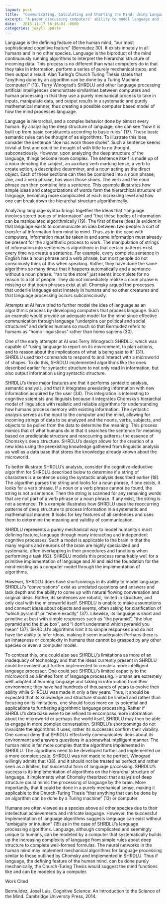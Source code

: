 ```yaml
---
layout: post
title:  "Communicating, Calculating and Charting the Mind: Using Language Processing to Model the Mind as a Computer"
excerpt: "A paper discussing computers' ability to model language and its relation to their ability to model human thought. "
date:   2015-11-17 16:16:01 -0600
categories: jekyll update
---
```



Language is the defining feature of the human mind, “our most sophisticated cognitive feature” (Bermudez 30). It exists innately in all humans and in no other species. Language is the biproduct of the mind continuously running algorithms to interpret the hierarchal structure of incoming data. This process is no different than what computers do in that they take in information, perform a series of purely mechanical steps, and then output a result. Alan Turing’s Church Turing Thesis states that “anything done by an algorithm can be done by a Turing Machine (computer)” (13). Terry Winograd’s SHRDLU and other language processing artificial intelligences demonstrate similarities between computers and human processing in that they use a purely mechanical process to take in inputs, manipulate data, and output results in a systematic and purely mathematical manner, thus creating a possible computer based model of how the mind processes language. 


Language is hierarchal, and a complex behavior done by almost every human. By analyzing the deep structure of language, one can see “how it is built up from basic constituents according to basic rules” (17). These basic semantic rules can be thought of as algorithms. To illustrate this idea, consider the sentence “Joe has worn those shoes”. Such a sentence seems trivial at first and could be thought of with little to no thought, subconsciously. However, upon analyzing the deep structure of the language, things become more complex. The sentence itself is made up of a noun denoting the subject, an auxiliary verb marking tense, a verb to create action, a descriptive determiner, and a noun acting as the direct object. Each of these sections can then be combined into a noun phrase, Joe, and a verb phrase, has worn those shoes. The verb and the noun phrase can then combine into a sentence. This example illustrates how simple ideas and categorizations of words form the hierarchical structure of language, becoming more complicated at each increasing level and how one can break down the hierarchal structure algorithmically. 


Analyzing language syntax brings together the ideas that “language involves stored bodies of information” and “that these bodies of information can be manipulated algorithmically (19). The first of these ideas is evident in that language exists to communicate an idea between two people: a sort of transfer of information from mind to mind. Thus, as in the case with computers, information must be taken in and some information must already be present for the algorithmic process to work. The manipulation of strings of information into sentences is algorithmic in that certain patterns exist every time we create a sentence. For example, every complete sentence in English has a noun phrase and a verb phrase, but most people do not consciously think of this when speaking. Rather, they have done the same algorithms so many times that it happens automatically and a sentence without a noun phrase: “ran to the store” just seems incomplete for no reason to a lot of people. They do not immediately realize a noun phrase is missing or that noun phrases exist at all. Chomsky argued the processes that underlie language exist innately in humans and no other creatures and that language processing occurs subconsciously. 


Attempts at AI have tried to further model the idea of language as an algorithmic process by developing computers that process langauge. Such an example would provide an adequate model for the mind since effective communication through language “underpins our political and social structures” and defines humans so much so that Bermudez refers to humans as “homo linguisticus” rather than homo sapiens (30). 


One of the early attempts at AI was Terry Winograd’s SHRDLU, which was capable of “using language to report on its environment, to plan actions, and to reason about the implications of what is being said to it” (31). SHRDLU used text commands to respond to and interact with a microworld of shapes. To do this, SHRDLU implemented algorithms like the ones described earlier for syntactic structure to not only read in information, but also output information using syntactic structure.  


SHRDLU’s three major features are that it performs syntactic analysis, semantic analysis, and that it integrates preexisting information with new information acquired by the user (34). This integration is interesting to cognitive scientists and linguists because it integrates Chomsky’s hierarchal model of linguistics with realistic and reliable algorithms for understanding how humans process memory with existing information. The syntactic analysis serves as the input to the computer and the mind, allowing for incoming strings of data to be analyzed and the nouns, verbs, subjects, and objects to be pulled from the data to determine the meaning. This process mimics that of what humans do in that it searches the sentence for meaning based on predictable structure and reoccurring patterns: the essence of Chomsky’s deep structure. SHRDLU’s design allows for the creation of a new idea using the preexisting knowledge gathered from linguistic analysis as well as a data base that stores the knowledge already known about the microworld. 


To better illustrate SHRDLU’s analysis, consider the cognitive-deductive algorithm for SHRDLU described below to determine if a string of characters is a sentence using the syntactic analysis described earlier (18). The algorithm parses the string and looks for a noun phrase, if one exists, it looks for a verb phrase. If a noun or a verb phrase cannot be found, the string is not a sentence. Then the string is scanned for any remaining words that are not part of a verb phrase or a noun phrase. If any exist, the string is not a sentence. This example illustrates how SHRDLU uses the reoccurring patterns of deep structure to process information in a systematic and mathematical manner. It looks for key features of all sentences and uses them to determine the meaning and validity of communication. 


SHRDLU represents a purely mechanical way to model humanity’s most defining feature, language through many interacting and independent cognitive processes. Such a model is applicable to the brain in that the many regions and neurons of the brain are highly specialized and systematic, often overlapping in their procedures and functions when performing a task (62). SHRDLU models this process remarkably well for a primitive implementation of language and AI and laid the foundation for the mind existing as a computer model through the implementation of algorithms. 


However, SHRDLU does have shortcomings in its ability to model language. SHRDLU’s “conversations” exist as unrelated questions and answers and lack depth and the ability to come up with natural flowing conversation and original ideas. Rather, its sentences are robotic, limited in structure, and only deal with the microworld itself. SHRDLU is unable to make assumptions and connect ideas about objects and events, often asking for clarification of “which pyramid” or “where exactly” (37).  Likewise, its language is short and primitive at best with simple responses such as “the pyramid”, “the blue pyramid and the blue box”, and “I don’t understand which pyramid you mean” (37). SHRDLU’s algorithms limit it to simple responses and do not have the ability to infer ideas, making it seem inadequate. Perhaps there is an innateness or complexity in humans that cannot be grasped by any other species or even a computer model.


To contrast this, one could also see SHRDLU’s limitations as more of an inadequacy of technology and that the ideas currently present in SHRDLU could be evolved and further implemented to create a more intelligent language processor. One could see SHRDLU’s limited capacity to the microworld as a limited form of language processing. Humans are extremely well adapted at learning language and taking in information from their environment; they have had hundreds of thousands of years to evolve their ability while SHRDLU was made in only a few years. Thus, it should be expected that its knowledge and structure should be limited and rather than focusing on its limitations, one should focus more on its potential and applications to furthering algorithmic language processing. 
Rather if SHRDLU’s data base were to be refined to encompass more information about the microworld or perhaps the world itself, SHRDLU may then be able to engage in more complex conversation. SHRDLU’s shortcomings do not invalidate the algorithms it uses, rather its successes confirm their viability. One cannot deny that SHRDLU effectively communicates ideas about its environment and answers questions in a somewhat intelligent manner. The human mind is far more complex that the algorithms implemented in SHRDLU. The algorithms need to be developed further and implemented on a more complex scale. SHRDLU was not made to be perfect, Winograd willingly admits that (38), and it should not be treated as perfect and rather seen as a limited, but successful form of language processing. 
SHRDLU’s success is its implementation of algorithms on the hierarchal structure of language. It implements what Chomsky theorized: that analysis of deep structure could mimic the processing of language by the brain. More importantly, that it could be done in a purely mechanical sense, making it applicable to the Church-Turing Thesis “that anything that can be done by an algorithm can be done by a Turing machine” (13) or computer. 


Humans are often viewed as a species above all other species due to their intellectual achievements and intricate language. However, the successful implementation of language algorithms suggests language can exist without “ambiguity or intuition” (15) as in the case of SHRDLU’s language processing algorithms. Language, although complicated and seemingly unique to humans, can be modeled by a computer that systematically builds up the increasing complexity of language from simple rules about deep structure to complete well-formed formulas. The neural networks in the human mind may implement mechanical algorithms for language processing similar to those outlined by Chomsky and implemented in SHRDLU. Thus if language, the defining feature of the human mind, can be done purely mechanically, the Church-Turing Thesis would suggest the mind functions like and can be modeled by a computer. 

Work Cited


BermuÌdez, JoseÌ Luis. Cognitive Science: An Introduction to the Science of the Mind. Cambridge University Press, 2014.
